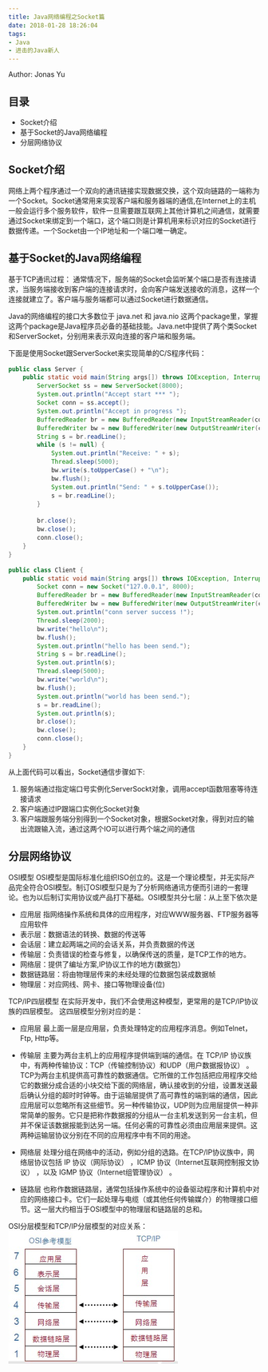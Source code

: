 ```yaml
---
title: Java网络编程之Socket篇
date: 2018-01-28 18:26:04
tags:
- Java
- 进击的Java新人
---
```


Author: Jonas Yu

## 目录

 - Socket介绍
 - 基于Socket的Java网络编程
 - 分层网络协议

## Socket介绍
网络上两个程序通过一个双向的通讯链接实现数据交换，这个双向链路的一端称为一个Socket。Socket通常用来实现客户端和服务器端的通信,在Internet上的主机一般会运行多个服务软件，软件一旦需要跟互联网上其他计算机之间通信，就需要通过Socket来绑定到一个端口，这个端口则是计算机用来标识对应的Socket进行数据传递。一个Socket由一个IP地址和一个端口唯一确定。

## 基于Socket的Java网络编程

基于TCP通讯过程：
通常情况下，服务端的Socket会监听某个端口是否有连接请求，当服务端接收到客户端的连接请求时，会向客户端发送接收的消息，这样一个连接就建立了。客户端与服务端都可以通过Socket进行数据通信。

Java的网络编程的接口大多数位于 java.net 和 java.nio 这两个package里，掌握这两个package是Java程序员必备的基础技能。Java.net中提供了两个类Socket和ServerSocket，分别用来表示双向连接的客户端和服务端。

下面是使用Socket跟ServerSocket来实现简单的C/S程序代码：


```java
public class Server {
    public static void main(String args[]) throws IOException, InterruptedException {
        ServerSocket ss = new ServerSocket(8000);
        System.out.println("Accept start *** ");
        Socket conn = ss.accept();
        System.out.println("Accept in progress ");
        BufferedReader br = new BufferedReader(new InputStreamReader(conn.getInputStream()));
        BufferedWriter bw = new BufferedWriter(new OutputStreamWriter(conn.getOutputStream()));
        String s = br.readLine();
        while (s != null) {
            System.out.println("Receive: " + s);
            Thread.sleep(5000);
            bw.write(s.toUpperCase() + "\n");
            bw.flush();
            System.out.println("Send: " + s.toUpperCase());
            s = br.readLine();
        }

        br.close();
        bw.close();
        conn.close();
    }
}
```
```java
public class Client {
    public static void main(String args[]) throws IOException, InterruptedException {
        Socket conn = new Socket("127.0.0.1", 8000);
        BufferedReader br = new BufferedReader(new InputStreamReader(conn.getInputStream()));
        BufferedWriter bw = new BufferedWriter(new OutputStreamWriter(conn.getOutputStream()));
        System.out.println("conn server success !");
        Thread.sleep(2000);
        bw.write("hello\n");
        bw.flush();
        System.out.println("hello has been send.");
        String s = br.readLine();
        System.out.println(s);
        Thread.sleep(5000);
        bw.write("world\n");
        bw.flush();
        System.out.println("world has been send.");
        s = br.readLine();
        System.out.println(s);
        br.close();
        bw.close();
        conn.close();
    }
}
```


从上面代码可以看出，Socket通信步骤如下:

 1. 服务端通过指定端口号实例化ServerSockt对象，调用accept函数阻塞等待连接请求
 2. 客户端通过IP跟端口实例化Socket对象
 3. 客户端跟服务端分别得到一个Socket对象，根据Socket对象，得到对应的输出流跟输入流，通过这两个IO可以进行两个端之间的通信

## 分层网络协议

OSI模型
OSI模型是国际标准化组织ISO创立的。这是一个理论模型，并无实际产品完全符合OSI模型。制订OSI模型只是为了分析网络通讯方便而引进的一套理论。也为以后制订实用协议或产品打下基础。OSI模型共分七层：从上至下依次是

 - 应用层 指网络操作系统和具体的应用程序，对应WWW服务器、FTP服务器等应用软件
 - 表示层：数据语法的转换、数据的传送等
 - 会话层：建立起两端之间的会话关系，并负责数据的传送
 - 传输层：负责错误的检查与修复，以确保传送的质量，是TCP工作的地方。
 - 网络层：提供了编址方案,IP协议工作的地方(数据包）
 - 数据链路层：将由物理层传来的未经处理的位数据包装成数据帧
 - 物理层：对应网线、网卡、接口等物理设备(位)

TCP/IP四层模型
在实际开发中，我们不会使用这种模型，更常用的是TCP/IP协议族的四层模型。
这四层模型分别对应的是：
 

 - 应用层 最上面一层是应用层，负责处理特定的应用程序消息。例如Telnet，Ftp, Http等。

 - 传输层 主要为两台主机上的应用程序提供端到端的通信。在 TCP/IP 协议族中，有两种传输协议：TCP（传输控制协议）和UDP（用户数据报协议） 。TCP为两台主机提供高可靠性的数据通信。它所做的工作包括把应用程序交给它的数据分成合适的小块交给下面的网络层，确认接收到的分组，设置发送最后确认分组的超时时钟等。由于运输层提供了高可靠性的端到端的通信，因此应用层可以忽略所有这些细节。另一种传输协议，UDP则为应用层提供一种非常简单的服务。它只是把称作数据报的分组从一台主机发送到另一台主机，但并不保证该数据报能到达另一端。任何必需的可靠性必须由应用层来提供。这两种运输层协议分别在不同的应用程序中有不同的用途。

 - 网络层 处理分组在网络中的活动，例如分组的选路。在TCP/IP协议族中，网络层协议包括 IP 协议（网际协议） ，ICMP 协议（Internet互联网控制报文协议） ，以及 IGMP 协议（Internet组管理协议） 。

 - 链路层 也称作数据链路层，通常包括操作系统中的设备驱动程序和计算机中对应的网络接口卡。它们一起处理与电缆（或其他任何传输媒介）的物理接口细节。这一层大约相当于OSI模型中的物理层和链路层的总和。


OSI分层模型和TCP/IP分层模型的对应关系：
![](https://raw.githubusercontent.com/ouriris/ouriris.github.io/hexo/source/uploads/week8/osi_tcp_ip.jpg)

